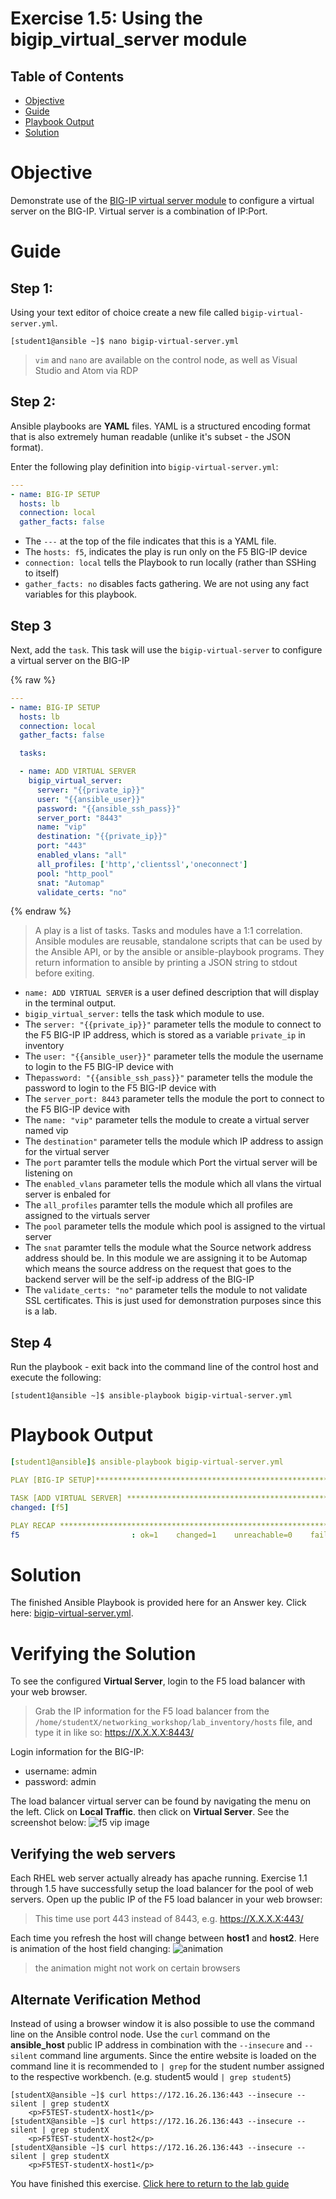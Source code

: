 # Exercise 1.5: Using the bigip_virtual_server module

## Table of Contents

- [Objective](#objective)
- [Guide](#guide)
- [Playbook Output](#playbook-output)
- [Solution](#solution)

# Objective

Demonstrate use of the [BIG-IP virtual server module](https://docs.ansible.com/ansible/latest/modules/bigip_virtual_server_module.html) to configure a virtual server on the BIG-IP. Virtual server is a combination of IP:Port.

# Guide

## Step 1:

Using your text editor of choice create a new file called `bigip-virtual-server.yml`.

```
[student1@ansible ~]$ nano bigip-virtual-server.yml
```

>`vim` and `nano` are available on the control node, as well as Visual Studio and Atom via RDP

## Step 2:

Ansible playbooks are **YAML** files. YAML is a structured encoding format that is also extremely human readable (unlike it's subset - the JSON format).

Enter the following play definition into `bigip-virtual-server.yml`:

``` yaml
---
- name: BIG-IP SETUP
  hosts: lb
  connection: local
  gather_facts: false
```

- The `---` at the top of the file indicates that this is a YAML file.
- The `hosts: f5`,  indicates the play is run only on the F5 BIG-IP device
- `connection: local` tells the Playbook to run locally (rather than SSHing to itself)
- `gather_facts: no` disables facts gathering.  We are not using any fact variables for this playbook.

## Step 3

Next, add the `task`. This task will use the `bigip-virtual-server` to configure a virtual server on the BIG-IP

{% raw %}
``` yaml
---
- name: BIG-IP SETUP
  hosts: lb
  connection: local
  gather_facts: false

  tasks:

  - name: ADD VIRTUAL SERVER
    bigip_virtual_server:
      server: "{{private_ip}}"
      user: "{{ansible_user}}"
      password: "{{ansible_ssh_pass}}"
      server_port: "8443"
      name: "vip"
      destination: "{{private_ip}}"
      port: "443"
      enabled_vlans: "all"
      all_profiles: ['http','clientssl','oneconnect']
      pool: "http_pool"
      snat: "Automap"
      validate_certs: "no"
```

{% endraw %}

>A play is a list of tasks. Tasks and modules have a 1:1 correlation.  Ansible modules are reusable, standalone scripts that can be used by the Ansible API, or by the ansible or ansible-playbook programs. They return information to ansible by printing a JSON string to stdout before exiting.

- `name: ADD VIRTUAL SERVER` is a user defined description that will display in the terminal output.
- `bigip_virtual_server:` tells the task which module to use.
- The `server: "{{private_ip}}"` parameter tells the module to connect to the F5 BIG-IP IP address, which is stored as a variable `private_ip` in inventory
- The `user: "{{ansible_user}}"` parameter tells the module the username to login to the F5 BIG-IP device with
- The`password: "{{ansible_ssh_pass}}"` parameter tells the module the password to login to the F5 BIG-IP device with
- The `server_port: 8443` parameter tells the module the port to connect to the F5 BIG-IP device with
- The `name: "vip"` parameter tells the module to create a virtual server named vip
- The `destination"` parameter tells the module which IP address to assign for the virtual server
- The `port` paramter tells the module which Port the virtual server will be listening on
- The `enabled_vlans` parameter tells the module which all vlans the virtual server is enbaled for
- The `all_profiles` paramter tells the module which all profiles are assigned to the virtuals server
- The `pool` parameter tells the module which pool is assigned to the virtual server
- The `snat` paramter tells the module what the Source network address address should be. In this module we are assigning it to be Automap which means the source address on the request that goes to the backend server will be the self-ip address of the BIG-IP
- The `validate_certs: "no"` parameter tells the module to not validate SSL certificates.  This is just used for demonstration purposes since this is a lab.

## Step 4

Run the playbook - exit back into the command line of the control host and execute the following:

```
[student1@ansible ~]$ ansible-playbook bigip-virtual-server.yml
```

# Playbook Output

```yaml
[student1@ansible]$ ansible-playbook bigip-virtual-server.yml

PLAY [BIG-IP SETUP]*************************************************************

TASK [ADD VIRTUAL SERVER] ******************************************************
changed: [f5]

PLAY RECAP *********************************************************************
f5                         : ok=1    changed=1    unreachable=0    failed=0
```

# Solution

The finished Ansible Playbook is provided here for an Answer key.  Click here: [bigip-virtual-server.yml](https://github.com/network-automation/linklight/blob/master/exercises/ansible_f5/1.5-add-virtual-server/bigip-virtual-server.yml).

# Verifying the Solution

To see the configured **Virtual Server**, login to the F5 load balancer with your web browser.  

>Grab the IP information for the F5 load balancer from the `/home/studentX/networking_workshop/lab_inventory/hosts` file, and type it in like so: https://X.X.X.X:8443/

Login information for the BIG-IP:
- username: admin
- password: admin

The load balancer virtual server can be found by navigating the menu on the left.  Click on **Local Traffic**. then click on **Virtual Server**.  See the screenshot below:
![f5 vip image](f5vip.png)

## Verifying the web servers

Each RHEL web server actually already has apache running.  Exercise 1.1 through 1.5 have successfully setup the load balancer for the pool of web servers.  Open up the public IP of the F5 load balancer in your web browser:

>This time use port 443 instead of 8443, e.g. https://X.X.X.X:443/

Each time you refresh the host will change between **host1** and **host2**. Here is animation of the host field changing:
![animation](animation.gif)
>the animation might not work on certain browsers

## Alternate Verification Method

Instead of using a browser window it is also possible to use the command line on the Ansible control node. Use the `curl` command on the **ansible_host** public IP address in combination with the `--insecure` and `--silent` command line arguments.  Since the entire website is loaded on the command line it is recommended to `| grep` for the student number assigned to the respective workbench. (e.g. student5 would `| grep student5`)

```
[studentX@ansible ~]$ curl https://172.16.26.136:443 --insecure --silent | grep studentX
    <p>F5TEST-studentX-host1</p>
[studentX@ansible ~]$ curl https://172.16.26.136:443 --insecure --silent | grep studentX
    <p>F5TEST-studentX-host2</p>
[studentX@ansible ~]$ curl https://172.16.26.136:443 --insecure --silent | grep studentX
    <p>F5TEST-studentX-host1</p>
```


You have finished this exercise.  [Click here to return to the lab guide](../README.md)

